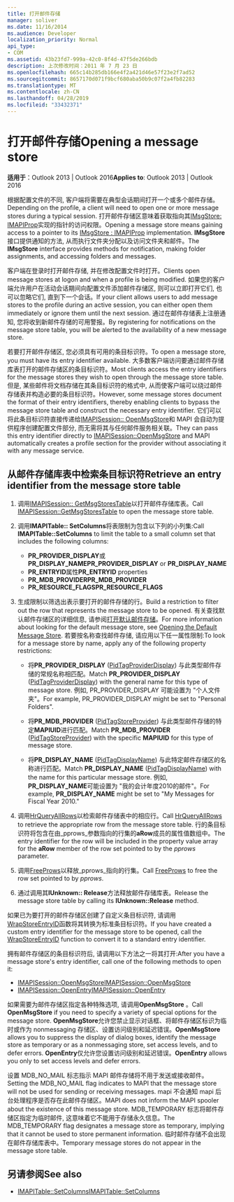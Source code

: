 ```yaml
---
title: 打开邮件存储
manager: soliver
ms.date: 11/16/2014
ms.audience: Developer
localization_priority: Normal
api_type:
- COM
ms.assetid: 43b23fd7-999a-42c0-8f4d-47f5de266bdb
description: 上次修改时间：2011 年 7 月 23 日
ms.openlocfilehash: 665c14b285db166e4f2a421d46e57f23e2f7ad52
ms.sourcegitcommit: 8657170d071f9bcf680aba50b9c07f2a4fb82283
ms.translationtype: MT
ms.contentlocale: zh-CN
ms.lasthandoff: 04/28/2019
ms.locfileid: "33432371"
---
```

# <a name="opening-a-message-store"></a><span data-ttu-id="b25ab-103">打开邮件存储</span><span class="sxs-lookup"><span data-stu-id="b25ab-103">Opening a message store</span></span>

<span data-ttu-id="b25ab-104">**适用于**：Outlook 2013 | Outlook 2016</span><span class="sxs-lookup"><span data-stu-id="b25ab-104">**Applies to**: Outlook 2013 | Outlook 2016</span></span> 
  
<span data-ttu-id="b25ab-105">根据配置文件的不同, 客户端将需要在典型会话期间打开一个或多个邮件存储。</span><span class="sxs-lookup"><span data-stu-id="b25ab-105">Depending on the profile, a client will need to open one or more message stores during a typical session.</span></span> <span data-ttu-id="b25ab-106">打开邮件存储区意味着获取指向其[IMsgStore: IMAPIProp](imsgstoreimapiprop.md)实现的指针的访问权限。</span><span class="sxs-lookup"><span data-stu-id="b25ab-106">Opening a message store means gaining access to a pointer to its [IMsgStore : IMAPIProp](imsgstoreimapiprop.md) implementation.</span></span> <span data-ttu-id="b25ab-107">**IMsgStore**接口提供通知的方法, 从而执行文件夹分配以及访问文件夹和邮件。</span><span class="sxs-lookup"><span data-stu-id="b25ab-107">The **IMsgStore** interface provides methods for notification, making folder assignments, and accessing folders and messages.</span></span> 
  
<span data-ttu-id="b25ab-108">客户端在登录时打开邮件存储, 并在修改配置文件时打开。</span><span class="sxs-lookup"><span data-stu-id="b25ab-108">Clients open message stores at logon and when a profile is being modified.</span></span> <span data-ttu-id="b25ab-109">如果您的客户端允许用户在活动会话期间向配置文件添加邮件存储区, 则可以立即打开它们, 也可以忽略它们, 直到下一个会话。</span><span class="sxs-lookup"><span data-stu-id="b25ab-109">If your client allows users to add message stores to the profile during an active session, you can either open them immediately or ignore them until the next session.</span></span> <span data-ttu-id="b25ab-110">通过在邮件存储表上注册通知, 您将收到新邮件存储的可用警报。</span><span class="sxs-lookup"><span data-stu-id="b25ab-110">By registering for notifications on the message store table, you will be alerted to the availability of a new message store.</span></span>
  
<span data-ttu-id="b25ab-111">若要打开邮件存储区, 您必须具有可用的条目标识符。</span><span class="sxs-lookup"><span data-stu-id="b25ab-111">To open a message store, you must have its entry identifier available.</span></span> <span data-ttu-id="b25ab-112">大多数客户端访问要通过邮件存储库表打开的邮件存储区的条目标识符。</span><span class="sxs-lookup"><span data-stu-id="b25ab-112">Most clients access the entry identifiers for the message stores they wish to open through the message store table.</span></span> <span data-ttu-id="b25ab-113">但是, 某些邮件将文档存储在其条目标识符的格式中, 从而使客户端可以绕过邮件存储表并构造必要的条目标识符。</span><span class="sxs-lookup"><span data-stu-id="b25ab-113">However, some message stores document the format of their entry identifiers, thereby enabling clients to bypass the message store table and construct the necessary entry identifier.</span></span> <span data-ttu-id="b25ab-114">它们可以将此条目标识符直接传递给[IMAPISession:: OpenMsgStore](imapisession-openmsgstore.md)和 MAPI 会自动为提供程序创建配置文件部分, 而无需将其与任何邮件服务相关联。</span><span class="sxs-lookup"><span data-stu-id="b25ab-114">They can pass this entry identifier directly to [IMAPISession::OpenMsgStore](imapisession-openmsgstore.md) and MAPI automatically creates a profile section for the provider without associating it with any message service.</span></span> 
  
## <a name="retrieve-an-entry-identifier-from-the-message-store-table"></a><span data-ttu-id="b25ab-115">从邮件存储库表中检索条目标识符</span><span class="sxs-lookup"><span data-stu-id="b25ab-115">Retrieve an entry identifier from the message store table</span></span>
  
1. <span data-ttu-id="b25ab-116">调用[IMAPISession:: GetMsgStoresTable](imapisession-getmsgstorestable.md)以打开邮件存储库表。</span><span class="sxs-lookup"><span data-stu-id="b25ab-116">Call [IMAPISession::GetMsgStoresTable](imapisession-getmsgstorestable.md) to open the message store table.</span></span> 
    
2. <span data-ttu-id="b25ab-117">调用**IMAPITable:: SetColumns**将表限制为包含以下列的小列集:</span><span class="sxs-lookup"><span data-stu-id="b25ab-117">Call **IMAPITable::SetColumns** to limit the table to a small column set that includes the following columns:</span></span> 
    
   - <span data-ttu-id="b25ab-118">**PR_PROVIDER_DISPLAY**或**PR_DISPLAY_NAME**</span><span class="sxs-lookup"><span data-stu-id="b25ab-118">**PR_PROVIDER_DISPLAY** or **PR_DISPLAY_NAME**</span></span>
   - <span data-ttu-id="b25ab-119">**PR_ENTRYID**属性</span><span class="sxs-lookup"><span data-stu-id="b25ab-119">**PR_ENTRYID** properties</span></span> 
   - <span data-ttu-id="b25ab-120">**PR_MDB_PROVIDER**</span><span class="sxs-lookup"><span data-stu-id="b25ab-120">**PR_MDB_PROVIDER**</span></span>
   - <span data-ttu-id="b25ab-121">**PR_RESOURCE_FLAGS**</span><span class="sxs-lookup"><span data-stu-id="b25ab-121">**PR_RESOURCE_FLAGS**</span></span>
    
3. <span data-ttu-id="b25ab-122">生成限制以筛选出表示要打开的邮件存储的行。</span><span class="sxs-lookup"><span data-stu-id="b25ab-122">Build a restriction to filter out the row that represents the message store to be opened.</span></span> <span data-ttu-id="b25ab-123">有关查找默认邮件存储区的详细信息, 请参阅[打开默认邮件存储](opening-the-default-message-store.md)。</span><span class="sxs-lookup"><span data-stu-id="b25ab-123">For more information about looking for the default message store, see [Opening the Default Message Store](opening-the-default-message-store.md).</span></span> <span data-ttu-id="b25ab-124">若要按名称查找邮件存储, 请应用以下任一属性限制:</span><span class="sxs-lookup"><span data-stu-id="b25ab-124">To look for a message store by name, apply any of the following property restrictions:</span></span>
    
   - <span data-ttu-id="b25ab-125">将**PR_PROVIDER_DISPLAY** ([PidTagProviderDisplay](pidtagproviderdisplay-canonical-property.md)) 与此类型邮件存储的常规名称相匹配。</span><span class="sxs-lookup"><span data-stu-id="b25ab-125">Match **PR_PROVIDER_DISPLAY** ([PidTagProviderDisplay](pidtagproviderdisplay-canonical-property.md)) with the general name for this type of message store.</span></span> <span data-ttu-id="b25ab-126">例如, PR_PROVIDER_DISPLAY 可能设置为 "个人文件夹"。</span><span class="sxs-lookup"><span data-stu-id="b25ab-126">For example, PR_PROVIDER_DISPLAY might be set to "Personal Folders".</span></span>
    
   - <span data-ttu-id="b25ab-127">将**PR_MDB_PROVIDER** ([PidTagStoreProvider](pidtagstoreprovider-canonical-property.md)) 与此类型邮件存储的特定**MAPIUID**进行匹配。</span><span class="sxs-lookup"><span data-stu-id="b25ab-127">Match **PR_MDB_PROVIDER** ([PidTagStoreProvider](pidtagstoreprovider-canonical-property.md)) with the specific **MAPIUID** for this type of message store.</span></span> 
    
   - <span data-ttu-id="b25ab-128">将**PR_DISPLAY_NAME** ([PidTagDisplayName](pidtagdisplayname-canonical-property.md)) 与此特定邮件存储区的名称进行匹配。</span><span class="sxs-lookup"><span data-stu-id="b25ab-128">Match **PR_DISPLAY_NAME** ([PidTagDisplayName](pidtagdisplayname-canonical-property.md)) with the name for this particular message store.</span></span> <span data-ttu-id="b25ab-129">例如, **PR_DISPLAY_NAME**可能设置为 "我的会计年度2010的邮件"。</span><span class="sxs-lookup"><span data-stu-id="b25ab-129">For example, **PR_DISPLAY_NAME** might be set to "My Messages for Fiscal Year 2010."</span></span> 
    
4. <span data-ttu-id="b25ab-130">调用[HrQueryAllRows](hrqueryallrows.md)以检索邮件存储表中的相应行。</span><span class="sxs-lookup"><span data-stu-id="b25ab-130">Call [HrQueryAllRows](hrqueryallrows.md) to retrieve the appropriate row from the message store table.</span></span> <span data-ttu-id="b25ab-131">行的条目标识符将包含在由_pprows_参数指向的行集的**aRow**成员的属性值数组中。</span><span class="sxs-lookup"><span data-stu-id="b25ab-131">The entry identifier for the row will be included in the property value array for the **aRow** member of the row set pointed to by the  _pprows_ parameter.</span></span> 
    
5. <span data-ttu-id="b25ab-132">调用[FreeProws](freeprows.md)以释放_pprows_指向的行集。</span><span class="sxs-lookup"><span data-stu-id="b25ab-132">Call [FreeProws](freeprows.md) to free the row set pointed to by  _pprows_.</span></span>
    
6. <span data-ttu-id="b25ab-133">通过调用其**IUnknown:: Release**方法释放邮件存储库表。</span><span class="sxs-lookup"><span data-stu-id="b25ab-133">Release the message store table by calling its **IUnknown::Release** method.</span></span> 
    
<span data-ttu-id="b25ab-134">如果已为要打开的邮件存储区创建了自定义条目标识符, 请调用[WrapStoreEntryID](wrapstoreentryid.md)函数将其转换为标准条目标识符。</span><span class="sxs-lookup"><span data-stu-id="b25ab-134">If you have created a custom entry identifier for the message store to be opened, call the [WrapStoreEntryID](wrapstoreentryid.md) function to convert it to a standard entry identifier.</span></span> 
  
<span data-ttu-id="b25ab-135">拥有邮件存储区的条目标识符后, 请调用以下方法之一将其打开:</span><span class="sxs-lookup"><span data-stu-id="b25ab-135">After you have a message store's entry identifier, call one of the following methods to open it:</span></span>
  
- [<span data-ttu-id="b25ab-136">IMAPISession::OpenMsgStore</span><span class="sxs-lookup"><span data-stu-id="b25ab-136">IMAPISession::OpenMsgStore</span></span>](imapisession-openmsgstore.md)
- [<span data-ttu-id="b25ab-137">IMAPISession::OpenEntry</span><span class="sxs-lookup"><span data-stu-id="b25ab-137">IMAPISession::OpenEntry</span></span>](imapisession-openentry.md)
    
<span data-ttu-id="b25ab-138">如果需要为邮件存储区指定各种特殊选项, 请调用**OpenMsgStore** 。</span><span class="sxs-lookup"><span data-stu-id="b25ab-138">Call **OpenMsgStore** if you need to specify a variety of special options for the message store.</span></span> <span data-ttu-id="b25ab-139">**OpenMsgStore**允许您禁止显示对话框、将邮件存储区标识为临时或作为 nonmessaging 存储区、设置访问级别和延迟错误。</span><span class="sxs-lookup"><span data-stu-id="b25ab-139">**OpenMsgStore** allows you to suppress the display of dialog boxes, identify the message store as temporary or as a nonmessaging store, set access levels, and to defer errors.</span></span> <span data-ttu-id="b25ab-140">**OpenEntry**仅允许您设置访问级别和延迟错误。</span><span class="sxs-lookup"><span data-stu-id="b25ab-140">**OpenEntry** allows you only to set access levels and defer errors.</span></span> 
  
<span data-ttu-id="b25ab-141">设置 MDB_NO_MAIL 标志指示 MAPI 邮件存储将不用于发送或接收邮件。</span><span class="sxs-lookup"><span data-stu-id="b25ab-141">Setting the MDB_NO_MAIL flag indicates to MAPI that the message store will not be used for sending or receiving messages.</span></span> <span data-ttu-id="b25ab-142">mapi 不会通知 mapi 后台处理程序是否存在此邮件存储区。</span><span class="sxs-lookup"><span data-stu-id="b25ab-142">MAPI does not inform the MAPI spooler about the existence of this message store.</span></span> <span data-ttu-id="b25ab-143">MDB_TEMPORARY 标志将邮件存储区指定为临时邮件, 这意味着它不能用于存储永久信息。</span><span class="sxs-lookup"><span data-stu-id="b25ab-143">The MDB_TEMPORARY flag designates a message store as temporary, implying that it cannot be used to store permanent information.</span></span> <span data-ttu-id="b25ab-144">临时邮件存储不会出现在邮件存储库表中。</span><span class="sxs-lookup"><span data-stu-id="b25ab-144">Temporary message stores do not appear in the message store table.</span></span> 
  
## <a name="see-also"></a><span data-ttu-id="b25ab-145">另请参阅</span><span class="sxs-lookup"><span data-stu-id="b25ab-145">See also</span></span>

- [<span data-ttu-id="b25ab-146">IMAPITable::SetColumns</span><span class="sxs-lookup"><span data-stu-id="b25ab-146">IMAPITable::SetColumns</span></span>](imapitable-setcolumns.md)

